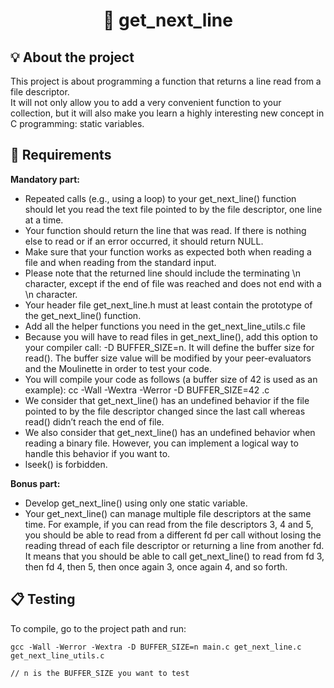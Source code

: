 <h1 align="center">
	📖 get_next_line
</h1>

## 💡 About the project

This project is about programming a function that returns a line read from a file descriptor.  
It will not only allow you to add a very convenient function to your collection, but it will also make you learn a highly interesting new concept in C programming: static variables.


## 📝 Requirements

**Mandatory part:**

- Repeated calls (e.g., using a loop) to your get_next_line() function should let you read the text file pointed to by the file descriptor, one line at a time.
- Your function should return the line that was read. If there is nothing else to read or if an error occurred, it should return NULL.
- Make sure that your function works as expected both when reading a file and when reading from the standard input.
- Please note that the returned line should include the terminating \n character, except if the end of file was reached and does not end with a \n character.
- Your header file get_next_line.h must at least contain the prototype of the get_next_line() function.
- Add all the helper functions you need in the get_next_line_utils.c file
- Because you will have to read files in get_next_line(), add this option to your compiler call: -D BUFFER_SIZE=n. It will define the buffer size for read(). The buffer size value will be modified by your peer-evaluators and the Moulinette in order to test your code.
- You will compile your code as follows (a buffer size of 42 is used as an example): cc -Wall -Wextra -Werror -D BUFFER_SIZE=42 <files>.c
- We consider that get_next_line() has an undefined behavior if the file pointed to by the file descriptor changed since the last call whereas read() didn’t reach the end of file.
- We also consider that get_next_line() has an undefined behavior when reading a binary file. However, you can implement a logical way to handle this behavior if you want to.
- lseek() is forbidden.

**Bonus part:**

- Develop get_next_line() using only one static variable.
- Your get_next_line() can manage multiple file descriptors at the same time. For example, if you can read from the file descriptors 3, 4 and 5, you should be able to read from a different fd per call without losing the reading thread of each file descriptor or returning a line from another fd. It means that you should be able to call get_next_line() to read from fd 3, then fd 4, then 5, then once again 3, once again 4, and so forth.

## 📋 Testing

To compile, go to the project path and run:

```shell
gcc -Wall -Werror -Wextra -D BUFFER_SIZE=n main.c get_next_line.c get_next_line_utils.c

// n is the BUFFER_SIZE you want to test
```
